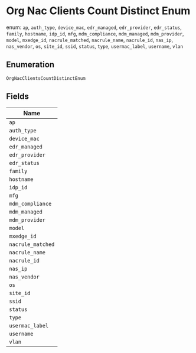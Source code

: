 
# Org Nac Clients Count Distinct Enum

enum: `ap`, `auth_type`, `device_mac`, `edr_managed`, `edr_provider`, `edr_status`, `family`, `hostname`, `idp_id`, `mfg`, `mdm_compliance`, `mdm_managed`, `mdm_provider`, `model`, `mxedge_id`, `nacrule_matched`, `nacrule_name`, `nacrule_id`, `nas_ip`, `nas_vendor`, `os`, `site_id`, `ssid`, `status`, `type`, `usermac_label`, `username`, `vlan`

## Enumeration

`OrgNacClientsCountDistinctEnum`

## Fields

| Name |
|  --- |
| `ap` |
| `auth_type` |
| `device_mac` |
| `edr_managed` |
| `edr_provider` |
| `edr_status` |
| `family` |
| `hostname` |
| `idp_id` |
| `mfg` |
| `mdm_compliance` |
| `mdm_managed` |
| `mdm_provider` |
| `model` |
| `mxedge_id` |
| `nacrule_matched` |
| `nacrule_name` |
| `nacrule_id` |
| `nas_ip` |
| `nas_vendor` |
| `os` |
| `site_id` |
| `ssid` |
| `status` |
| `type` |
| `usermac_label` |
| `username` |
| `vlan` |

